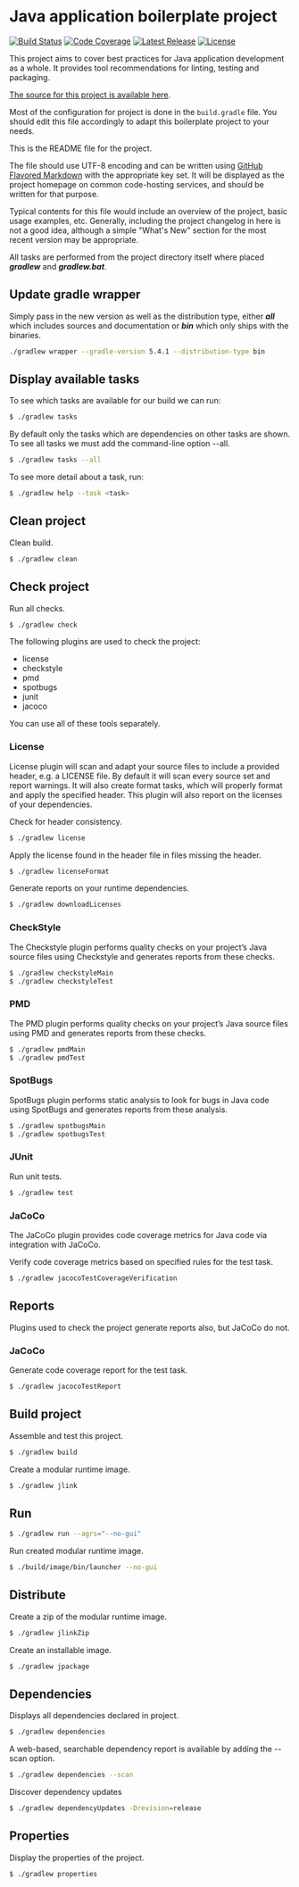 # Java application boilerplate project

[![Build Status](https://travis-ci.org/Akman/java-boilerplate-gradle.svg?branch=master)](https://travis-ci.org/Akman/java-boilerplate-gradle)
[![Code Coverage](https://codecov.io/gh/Akman/java-boilerplate-gradle/branch/master/graph/badge.svg)](https://codecov.io/gh/Akman/java-boilerplate-gradle)
[![Latest Release](https://img.shields.io/github/downloads/Akman/java-boilerplate-gradle/latest/total.svg)](https://github.com/Akman/java-boilerplate-gradle/releases/latest)
[![License](https://img.shields.io/github/license/Akman/java-boilerplate-gradle.svg)](https://github.com/Akman/java-boilerplate-gradle/blob/master/LICENSE)

This project aims to cover best practices for Java application development
as a whole. It provides tool recommendations for linting, testing and packaging.

[The source for this project is available here][src].

Most of the configuration for project is done in the `build.gradle` file.
You should edit this file accordingly to adapt this boilerplate project
to your needs.

This is the README file for the project.

The file should use UTF-8 encoding and can be written using
[GitHub Flavored Markdown][md] with the appropriate key set.
It will be displayed as the project
homepage on common code-hosting services, and should be written for that
purpose.

Typical contents for this file would include an overview of the project, basic
usage examples, etc. Generally, including the project changelog in here is not a
good idea, although a simple "What's New" section for the most recent version
may be appropriate.

All tasks are performed from the project directory itself where placed
***gradlew*** and ***gradlew.bat***.

## Update gradle wrapper

Simply pass in the new version as well as the distribution type, either
***all*** which includes sources and documentation or ***bin*** which only
ships with the binaries.

```bash
./gradlew wrapper --gradle-version 5.4.1 --distribution-type bin
```

## Display available tasks

To see which tasks are available for our build we can run:

```bash
$ ./gradlew tasks
```

By default only the tasks which are dependencies on other tasks are shown.
To see all tasks we must add the command-line option --all.

```bash
$ ./gradlew tasks --all
```

To see more detail about a task, run:

```bash
$ ./gradlew help --task <task>
```

## Clean project

Clean build.

```bash
$ ./gradlew clean
```

## Check project

Run all checks.

```bash
$ ./gradlew check
```

The following plugins are used to check the project:

- license
- checkstyle
- pmd
- spotbugs
- junit
- jacoco

You can use all of these tools separately.

### License

License plugin will scan and adapt your source files to include a provided
header, e.g. a LICENSE file. By default it will scan every source set and
report warnings. It will also create format tasks, which will properly format
and apply the specified header. This plugin will also report on the licenses
of your dependencies.

Check for header consistency.

```bash
$ ./gradlew license
```

Apply the license found in the header file in files missing the header.

```bash
$ ./gradlew licenseFormat
```

Generate reports on your runtime dependencies.

```bash
$ ./gradlew downloadLicenses
```

### CheckStyle

The Checkstyle plugin performs quality checks on your project’s Java source
files using Checkstyle and generates reports from these checks.

```bash
$ ./gradlew checkstyleMain
$ ./gradlew checkstyleTest
```

### PMD

The PMD plugin performs quality checks on your project’s Java source files
using PMD and generates reports from these checks.

```bash
$ ./gradlew pmdMain
$ ./gradlew pmdTest
```

### SpotBugs

SpotBugs plugin performs static analysis to look for bugs in Java code using
SpotBugs and generates reports from these analysis.

```bash
$ ./gradlew spotbugsMain
$ ./gradlew spotbugsTest
```

### JUnit

Run unit tests.

```bash
$ ./gradlew test
```

### JaCoCo

The JaCoCo plugin provides code coverage metrics for Java code via integration
with JaCoCo.

Verify code coverage metrics based on specified rules for the test task.

```bash
$ ./gradlew jacocoTestCoverageVerification
```

## Reports

Plugins used to check the project generate reports also, but JaCoCo do not.

### JaCoCo

Generate code coverage report for the test task.

```bash
$ ./gradlew jacocoTestReport
```

## Build project

Assemble and test this project.

```bash
$ ./gradlew build
```

Create a modular runtime image.

```bash
$ ./gradlew jlink
```

## Run

```bash
$ ./gradlew run --agrs="--no-gui"
```

Run created modular runtime image.

```bash
$ ./build/image/bin/launcher --no-gui
```

## Distribute

Create a zip of the modular runtime image.

```bash
$ ./gradlew jlinkZip
```

Create an installable image.

```bash
$ ./gradlew jpackage
```

## Dependencies

Displays all dependencies declared in project.

```bash
$ ./gradlew dependencies
```

A web-based, searchable dependency report is available by adding the
--scan option.

```bash
$ ./gradlew dependencies --scan
```

Discover dependency updates

```bash
$ ./gradlew dependencyUpdates -Drevision=release
```

## Properties

Display the properties of the project.

```bash
$ ./gradlew properties
```

[src]: https://github.com/Akman/java-boilerplate-gradle
[md]: https://help.github.com/articles/basic-writing-and-formatting-syntax "GitHub Flavored Markdown"

